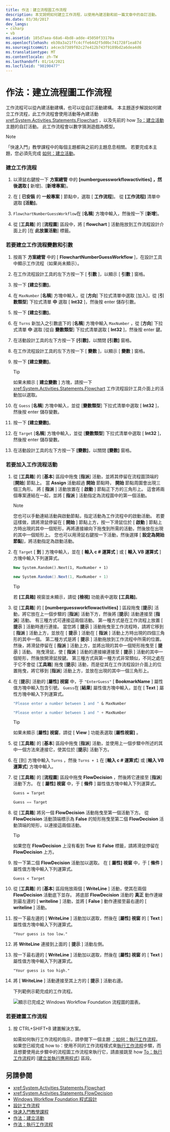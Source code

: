 ```yaml
---
title: 作法：建立流程圖工作流程
description: 本文說明如何建立工作流程，以使用內建活動和前一篇文章中的自訂活動。
ms.date: 03/30/2017
dev_langs:
- csharp
- vb
ms.assetid: 185d7aea-68a6-4bd8-adde-45050f33170a
ms.openlocfilehash: eb30a3a21ffc4cffe64d2f5d0bc741728f1ea87d
ms.sourcegitcommit: a4cecb7389f02c27e412b743f9189bd2a6dea4d6
ms.translationtype: MT
ms.contentlocale: zh-TW
ms.lasthandoff: 01/14/2021
ms.locfileid: "98190477"
---
```

# <a name="how-to-create-a-flowchart-workflow"></a>作法：建立流程圖工作流程

工作流程可以從內建活動建構，也可以從自訂活動建構。 本主題逐步解說如何建立工作流程，此工作流程會使用活動等內建活動 <xref:System.Activities.Statements.Flowchart> ，以及先前的 how [To：建立活動](how-to-create-an-activity.md) 主題的自訂活動。 此工作流程會以數字猜測遊戲為模型。  
  
> [!NOTE]
> 「快速入門」教學課程中的每個主題都與之前的主題息息相關。 若要完成本主題，您必須先完成 [如何：建立活動](how-to-create-an-activity.md)。  
  
### <a name="to-create-the-workflow"></a>建立工作流程  
  
1. 以滑鼠右鍵按一下 **方案總管** 中的 **[numberguessworkflowactivities]** **，然後選取 [** 新增]、[**新增專案**]。  
  
2. 在 [ **已安裝** 的 **一般專案** ] 節點中，選取 [ **工作流程**]。 從 **[工作流程]** 清單中選取 **[活動]**。  
  
3. `FlowchartNumberGuessWorkflow`在 [**名稱**] 方塊中輸入，然後按一下 [**新增**]。  
  
4. 從 [**工具箱**] 的 [**流程圖**] 區段中，將 [ **flowchart** ] 活動拖放到工作流程設計介面上的 [在 **此放置活動**] 標籤。  
  
### <a name="to-create-the-workflow-variables-and-arguments"></a>若要建立工作流程變數和引數  
  
1. 按兩下 **方案總管** 中的 [ **FlowchartNumberGuessWorkflow** ]，在設計工具中顯示工作流程（如果尚未顯示）。  
  
2. 在工作流程設計工具的左下方按一下 [ **引數** ]，以顯示 [ **引數** ] 窗格。  
  
3. 按一下 **[建立引數]**。  
  
4. 在 `MaxNumber` [**名稱**] 方塊中輸入，從 [**方向**] 下拉式清單中選取 [加入]，從 [**引數類型**] 下拉式清單 **中** 選取 [ **Int32** ]，然後按 enter 儲存引數。  
  
5. 按一下 **[建立引數]**。  
  
6. 在 `Turns` 新加入之引數底下的 [**名稱**] 方塊中輸入 `MaxNumber` ，從 [**方向**] 下拉式清單 **中** 選取 [從自 **變數類型**] 下拉式清單選取 [ **Int32** ]，然後按 enter 鍵。  
  
7. 在活動設計工具的左下方按一下 **[引數]**，以關閉 **[引數]** 窗格。  
  
8. 在工作流程設計工具的左下方按一下 [ **變數** ]，以顯示 [ **變數** ] 窗格。  
  
9. 按一下 **[建立變數]**。  
  
    > [!TIP]
    > 如果未顯示 [ **建立變數** ] 方塊，請按一下 <xref:System.Activities.Statements.Flowchart> 工作流程設計工具介面上的活動加以選取。  
  
10. 在 `Guess` [**名稱**] 方塊中輸入，並從 [**變數類型**] 下拉式清單中選取 [ **Int32** ]，然後按 enter 儲存變數。  
  
11. 按一下 **[建立變數]**。  
  
12. 在 `Target` [**名稱**] 方塊中輸入，並從 [**變數類型**] 下拉式清單中選取 [ **Int32** ]，然後按 enter 儲存變數。  
  
13. 在活動設計工具的左下方按一下 **[變數]**，以關閉 **[變數]** 窗格。  
  
### <a name="to-add-the-workflow-activities"></a>若要加入工作流程活動  
  
1. 從 [**工具箱**] 的 [**基本**] 區段中拖曳 [**指派**] 活動，並將其停留在流程圖頂端的 [**開始**] 節點上。 當 **Assign** 活動超過 **開始** 節點時， **開始** 節點周圍會出現三個三角形。 將 [ **指派** ] 活動放置在 [ **啟動** ] 節點正下方的三角形上。 這會將兩個專案連結在一起，並將 [ **指派** ] 活動指定為流程圖中的第一個活動。  
  
    > [!NOTE]
    > 您也可以手動連結活動與啟動節點，指定活動為工作流程中的啟動活動。 若要這樣做，請將滑鼠停留在 [ **開始** ] 節點上方，按一下滑鼠位於 [ **啟動** ] 節點上方時出現的其中一個矩形，再將連接線向下拖曳到所需的活動，然後放在出現的其中一個矩形上。 您也可以用滑鼠右鍵按一下活動，然後選擇 [ **設定為開始節點**]，將活動指定為啟動活動。  
  
2. 在 `Target` [ **到** ] 方塊中輸入，並在 [ **輸入 c # 運算式** ] 或 [ **輸入 VB 運算式** ] 方塊中輸入下列運算式。  
  
    ```vb  
    New System.Random().Next(1, MaxNumber + 1)  
    ```  
  
    ```csharp  
    new System.Random().Next(1, MaxNumber + 1)  
    ```  
  
    > [!TIP]
    > 若 **[工具箱]** 視窗並未顯示，請從 **[檢視]** 功能表中選取 **[工具箱]**。  
  
3. 從 [**工具箱**] 的 [ **[numberguessworkflowactivities]** ] 區段拖曳 [**提示**] 活動，將它放在上一個步驟的 [**指派**] 活動下方，然後將 [**提示**] 活動連接至 [**指派**] 活動。 有三種方式可連接這兩個活動。 第一種方式是在工作流程上放置 [ **提示** ] 活動時進行連接。 當您將 [ **提示** ] 活動拖曳至工作流程時，請將它移到 [ **指派** ] 活動上方，並放在 [ **提示** ] 活動在 [ **指派** ] 活動上方時出現的四個三角形的其中一個。 第二種方式是將 [ **提示** ] 活動拖放到工作流程中所需的位置。 然後，將滑鼠停留在 [ **指派** ] 活動上方，並將出現的其中一個矩形拖曳至 [ **提示** ] 活動。 拖曳滑鼠，使 [ **指派** ] 活動的連接線連接至 [ **提示** ] 活動的其中一個矩形，然後放開滑鼠按鍵。 第三種方式與第一種方式非常類似，不同之處在于它不會從 [**工具箱**] 拖曳 [**提示**] 活動，而是從其在工作流程設計介面上的位置拖曳，將它移到 [**指派**] 活動上方，並放在出現的其中一個三角形上。  
  
4. 在 [**提示**] 活動的 [**屬性] 視窗** 中，于 `"EnterGuess"` [ **BookmarkName** ] 屬性值方塊中輸入包含引號。 `Guess`在 [**結果**] 屬性值方塊中輸入，並在 [ **Text** ] 屬性方塊中輸入下列運算式。  
  
    ```vb  
    "Please enter a number between 1 and " & MaxNumber  
    ```  
  
    ```csharp  
    "Please enter a number between 1 and " + MaxNumber  
    ```  
  
    > [!TIP]
    > 如果未顯示 [**屬性] 視窗**，請從 [ **View** ] 功能表選取 [**屬性視窗]** 。  
  
5. 從 [**工具箱**] 的 [**基本**] 區段中拖曳 [**指派**] 活動，並使用上一個步驟中所述的其中一個方法來連接它，使其位於 [**提示**] 活動下方。  
  
6. 在 [到] 方塊中輸入 `Turns` ，然後 `Turns + 1` 在 [**輸入 c # 運算式**] 或 [**輸入 VB 運算式**] 方塊中輸入。  
  
7. 從 [**工具箱**] 的 [**流程圖**] 區段中拖曳 **FlowDecision** ，然後將它連接至 [**指派**] 活動下方。 在 [ **屬性] 視窗** 中，于 [ **條件** ] 屬性值方塊中輸入下列運算式。  
  
    ```vb  
    Guess = Target  
    ```  
  
    ```csharp  
    Guess == Target  
    ```  
  
8. 從 [**工具箱**] 將另一個 **FlowDecision** 活動拖曳至第一個活動下方。 從 **FlowDecision** 活動頂端標示為 **False** 的矩形拖曳至第二個 **FlowDecision** 活動頂端的矩形，以連接這兩個活動。  
  
    > [!TIP]
    > 如果您在 **FlowDecision** 上沒有看到 **True** 和 **False** 標籤，請將滑鼠停留在 **FlowDecision** 上方。  
  
9. 按一下第二個 **FlowDecision** 活動加以選取。 在 [ **屬性] 視窗** 中，于 [ **條件** ] 屬性值方塊中輸入下列運算式。  
  
    ```text
    Guess < Target
    ```  
  
10. 從 [**工具箱**] 的 [**基本**] 區段拖放兩個 [ **WriteLine** ] 活動，使其在兩個 **FlowDecision** 活動底下並存。 將底部 **FlowDecision** 活動的 **真正** 動作連線到最左邊的 [ **writeline** ] 活動，並將 [ **False** ] 動作連接至最右邊的 [ **writeline** ] 活動。  
  
11. 按一下最左邊的 [ **WriteLine** ] 活動加以選取，然後在 [**屬性] 視窗** 的 [ **Text** ] 屬性值方塊中輸入下列運算式。  
  
    ```text
    "Your guess is too low."  
    ```  
  
12. 將 **WriteLine** 連接到上面的 [ **提示** ] 活動左側。  
  
13. 按一下最右邊的 [ **WriteLine** ] 活動加以選取，然後在 [**屬性] 視窗** 的 [ **Text** ] 屬性值方塊中輸入下列運算式。  
  
    ```text
    "Your guess is too high."  
    ```  
  
14. 將 [ **WriteLine** ] 活動連接至其上方的 [ **提示** ] 活動右邊。  
  
     下列範例示範完成的工作流程。  
  
     ![顯示已完成之 Windows Workflow Foundation 流程圖的圖表。](./media/how-to-create-a-flowchart-workflow/completed-windows-workflow-flowchart.png)  
  
### <a name="to-build-the-workflow"></a>若要建置工作流程  
  
1. 按 CTRL+SHIFT+B 建置解決方案。  
  
     如需如何執行工作流程的指示，請參閱下一個主題 [：如何：執行工作流程](how-to-run-a-workflow.md)。 如果您已經完成 how to：使用不同的工作流程樣式來[執行工作流程](how-to-run-a-workflow.md)步驟，而且想要使用此步驟中的流程圖工作流程來執行它，請直接跳至 how [To：執行工作流程](how-to-run-a-workflow.md)的 [[建立並執行應用程式](how-to-run-a-workflow.md#BKMK_ToRunTheApplication)] 區段。  
  
## <a name="see-also"></a>另請參閱

- <xref:System.Activities.Statements.Flowchart>
- <xref:System.Activities.Statements.FlowDecision>
- [Windows Workflow Foundation 程式設計](programming.md)
- [設計工作流程](designing-workflows.md)
- [快速入門教學課程](getting-started-tutorial.md)
- [作法：建立活動](how-to-create-an-activity.md)
- [作法：執行工作流程](how-to-run-a-workflow.md)
